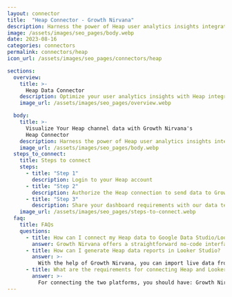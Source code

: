 ```yaml
---
layout: connector
title:  "Heap Connector - Growth Nirvana"
description: Harness the power of Heap user analytics insights integrated into Looker Studio for strategic user-centric decisions.
image: /assets/images/seo_pages/body.webp
date: 2023-08-16
categories: connectors
permalink: connectors/heap
icon_url: /assets/images/seo_pages/connectors/heap

sections:
  overview:
    title: >-
      Heap Data Connector
    description: Optimize your user analytics insights with Heap integration. Seamlessly merge user interaction data from Heap with Looker Studio's analytical capabilities, unlocking insights that shape user experiences, engagement strategies, and operational excellence.
    image_url: /assets/images/seo_pages/overview.webp

  body:
    title: >-
      Visualize Your Heap channel data with Growth Nirvana's
      Heap Connector
    description: Harness the power of Heap user analytics insights integrated into Looker Studio for strategic user-centric decisions.
    image_url: /assets/images/seo_pages/body.webp
  steps_to_connect:
    title: Steps to connect
    steps:
      - title: "Step 1"
        description: Login to your Heap account
      - title: "Step 2"
        description: Authorize the Heap connection to send data to Growth Nirvana
      - title: "Step 3"
        description: Share your dashboard requirements with our data team. We will build the report for you.
    image_url: /assets/images/seo_pages/steps-to-connect.webp
  faq:
    title: FAQs
    questions:
      - title: How can I connect my Heap data to Google Data Studio/Looker Studio?
        answer: Growth Nirvana offers a straightforward no-code interface to connect to Heap data sources.
      - title: How can I generate Heap data reports in Looker Studio?
        answer: >-
          With the help of Growth Nirvana, you can import live data from Heap into Looker Studio. These data can be viewed in charts, tables, and dashboards to generate branded reports that can be shared instantly.
      - title: What are the requirements for connecting Heap and Looker Studio?
        answer: >-
          For connecting the two platforms, you should have: Growth Nirvana Account and Heap Ads Account
---
```

